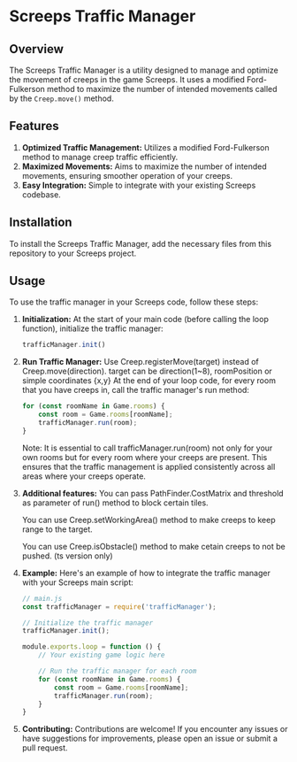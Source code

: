 # Screeps Traffic Manager

## Overview
The Screeps Traffic Manager is a utility designed to manage and optimize the movement of creeps in the game Screeps. It uses a modified Ford-Fulkerson method to maximize the number of intended movements called by the `Creep.move()` method.

## Features
1. **Optimized Traffic Management:** Utilizes a modified Ford-Fulkerson method to manage creep traffic efficiently.
2. **Maximized Movements:** Aims to maximize the number of intended movements, ensuring smoother operation of your creeps.
3. **Easy Integration:** Simple to integrate with your existing Screeps codebase.

## Installation
To install the Screeps Traffic Manager, add the necessary files from this repository to your Screeps project.

## Usage
To use the traffic manager in your Screeps code, follow these steps:

1. **Initialization:**
   At the start of your main code (before calling the loop function), initialize the traffic manager:
   ```javascript
   trafficManager.init()
   ```
   
2. **Run Traffic Manager:**
   Use Creep.registerMove(target) instead of Creep.move(direction). target can be direction(1~8), roomPosition or simple coordinates {x,y}
   At the end of your loop code, for every room that you have creeps in, call the traffic manager's run method:
   ```javascript
   for (const roomName in Game.rooms) {
       const room = Game.rooms[roomName];
       trafficManager.run(room);
   }
   ```
   Note: It is essential to call trafficManager.run(room) not only for your own rooms but for every room where your creeps are present. This ensures that the traffic management is applied consistently across all areas where your creeps operate.

3. **Additional features:**
   You can pass PathFinder.CostMatrix and threshold as parameter of run() method to block certain tiles.

   You can use Creep.setWorkingArea() method to make creeps to keep range to the target.

   You can use Creep.isObstacle() method to make cetain creeps to not be pushed. (ts version only)

5. **Example:**
   Here's an example of how to integrate the traffic manager with your Screeps main script:
   ```javascript
   // main.js
   const trafficManager = require('trafficManager');
   
   // Initialize the traffic manager
   trafficManager.init();
   
   module.exports.loop = function () {
       // Your existing game logic here
   
       // Run the traffic manager for each room
       for (const roomName in Game.rooms) {
           const room = Game.rooms[roomName];
           trafficManager.run(room);
       }
   }
   ```
   
6. **Contributing:**
   Contributions are welcome! If you encounter any issues or have suggestions for improvements, please open an issue or submit a pull request.
